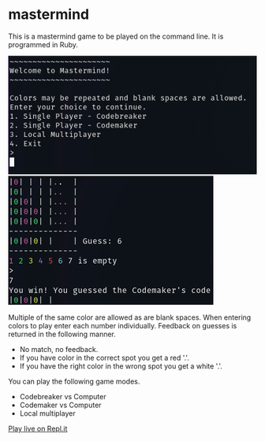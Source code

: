 # mastermind
This is a mastermind game to be played on the command line. It is programmed in
Ruby.

![Main Menu](/screenshots/menu.png)
![Codebreaker Won](/screenshots/codebreaker_won.png)

Multiple of the same color are allowed as are blank spaces. When entering colors
to play enter each number individually. Feedback on guesses is returned in the
following manner.
* No match, no feedback.
* If you have color in the correct spot you get a red '.'.
* If you have the right color in the wrong spot you get a white '.'.

You can play the following game modes.
* Codebreaker vs Computer
* Codemaker vs Computer
* Local multiplayer

[Play live on Repl.it](https://repl.it/@anthdev/mastermind)